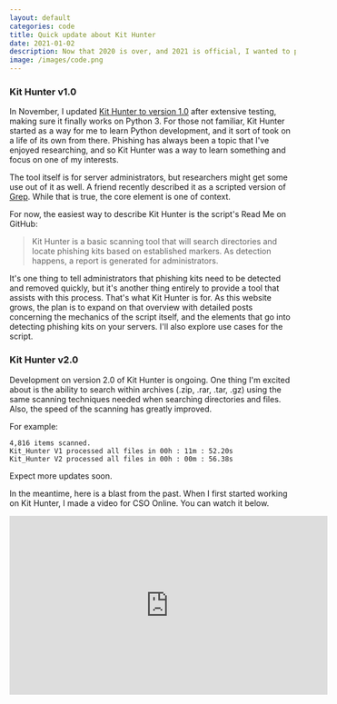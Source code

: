 ```yaml
---
layout: default
categories: code
title: Quick update about Kit Hunter
date: 2021-01-02
description: Now that 2020 is over, and 2021 is official, I wanted to post an update on Kit Hunter.
image: /images/code.png
---
```


### Kit Hunter v1.0

In November, I updated [Kit Hunter to version 1.0](https://github.com/SteveD3/kit_hunter "Link to Kit Hunter version 1.0") after extensive testing, making sure it finally works on Python 3. For those not familiar, Kit Hunter started as a way for me to learn Python development, and it sort of took on a life of its own from there. Phishing has always been a topic that I've enjoyed researching, and so Kit Hunter was a way to learn something and focus on one of my interests.

The tool itself is for server administrators, but researchers might get some use out of it as well. A friend recently described it as a scripted version of [Grep](https://linuxcommand.org/lc3_man_pages/grep1.html "Grep searches standard input or files for matches of a given pattern."). While that is true, the core element is one of context.

For now, the easiest way to describe Kit Hunter is the script's Read Me on GitHub:

>Kit Hunter is a basic scanning tool that will search directories and locate phishing kits based on established markers. As detection happens, a report is generated for administrators.

It's one thing to tell administrators that phishing kits need to be detected and removed quickly, but it's another thing entirely to provide a tool that assists with this process. That's what Kit Hunter is for. As this website grows, the plan is to expand on that overview with detailed posts concerning the mechanics of the script itself, and the elements that go into detecting phishing kits on your servers. I'll also explore use cases for the script.

### Kit Hunter v2.0

Development on version 2.0 of Kit Hunter is ongoing. One thing I'm excited about is the ability to search within archives (.zip, .rar, .tar, .gz) using the same scanning techniques needed when searching directories and files. Also, the speed of the scanning has greatly improved.

For example:

```
4,816 items scanned.
Kit_Hunter V1 processed all files in 00h : 11m : 52.20s
Kit_Hunter V2 processed all files in 00h : 00m : 56.38s
```
Expect more updates soon.

In the meantime, here is a blast from the past. When I first started working on Kit Hunter, I made a video for CSO Online. You can watch it below.
<iframe width="560" height="315" src="https://www.youtube-nocookie.com/embed/Fqkvu1cg6oo" frameborder="0" allow="accelerometer; encrypted-media;" allowfullscreen></iframe>
